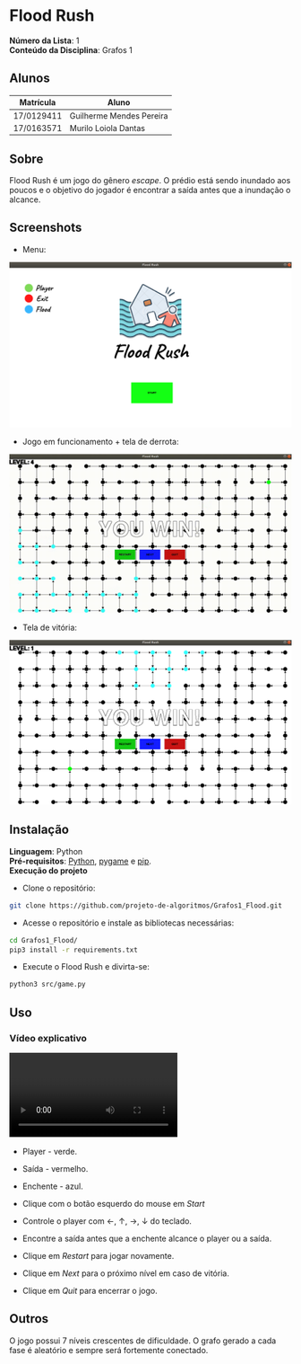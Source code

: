 # Flood Rush

**Número da Lista**: 1<br>
**Conteúdo da Disciplina**: Grafos 1<br>

## Alunos
|Matrícula | Aluno |
| -- | -- |
| 17/0129411  |  Guilherme Mendes Pereira |
| 17/0163571 |  Murilo Loiola Dantas |

## Sobre 
Flood Rush é um jogo do gênero *escape*. O prédio está sendo inundado aos poucos e o
objetivo do jogador é encontrar a saída antes que a
inundação o alcance.

## Screenshots
* Menu:

![print_menu](src/images/menu_print.png)

* Jogo em funcionamento + tela de derrota:

![lose](src/images/lose.gif)

* Tela de vitória:

![print_menu](src/images/win_screen.png)

## Instalação 
**Linguagem**: Python<br>
**Pré-requisitos**: [Python](https://www.python.org/downloads/), [pygame](https://www.pygame.org/wiki/GettingStarted) e [pip](https://packaging.python.org/tutorials/installing-packages/).<br>
**Execução do projeto** <br>

* Clone o repositório:
```bash
git clone https://github.com/projeto-de-algoritmos/Grafos1_Flood.git
```
* Acesse o repositório e instale as bibliotecas necessárias:
```bash
cd Grafos1_Flood/
pip3 install -r requirements.txt
```
* Execute o Flood Rush e divirta-se:
```bash
python3 src/game.py
```

## Uso 

### Vídeo explicativo
![video](https://github.com/projeto-de-algoritmos/Grafos1_Flood/blob/master/video_explicacao.mp4)

* Player - verde.
* Saída - vermelho.
* Enchente - azul.

* Clique com o botão esquerdo do mouse em *Start*
* Controle o player com ←, ↑, →,  ↓ do teclado.
* Encontre a saída antes que a enchente alcance o player ou a saída.
* Clique em *Restart* para jogar novamente.
* Clique em *Next* para o próximo nível em caso de vitória.
* Clique em *Quit* para encerrar o jogo.

## Outros 
O jogo possui 7 níveis crescentes de dificuldade.
O grafo gerado a cada fase é aleatório e sempre será fortemente conectado.




